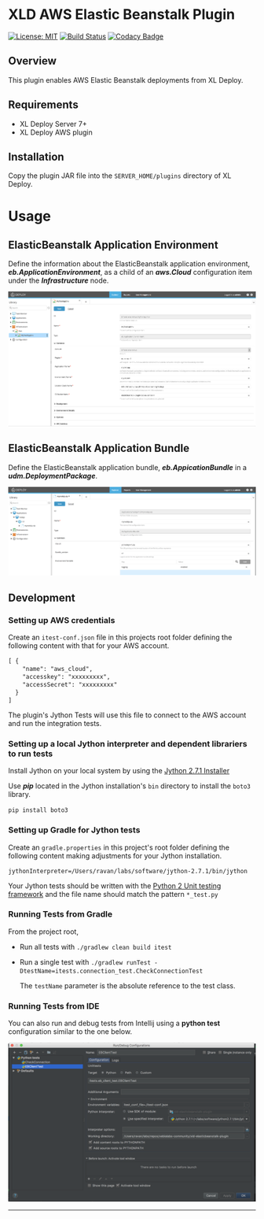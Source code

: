 # XLD AWS Elastic Beanstalk Plugin

[![License: MIT](https://img.shields.io/badge/License-MIT-yellow.svg)](https://opensource.org/licenses/MIT)
[![Build Status](https://travis-ci.org/xebialabs-community/xld-elasticbeanstalk-plugin.svg?branch=master)](https://travis-ci.org/xebialabs-community/xld-elasticbeanstalk-plugin)
[![Codacy Badge](https://api.codacy.com/project/badge/Grade/a633f54423d74ba3918eca421dad7d3c)](https://www.codacy.com/app/ravan/xld-elasticbeanstalk-plugin?utm_source=github.com&amp;utm_medium=referral&amp;utm_content=xebialabs-community/xld-elasticbeanstalk-plugin&amp;utm_campaign=Badge_Grade)

## Overview
This plugin enables AWS Elastic Beanstalk deployments from XL Deploy.

## Requirements ##

* XL Deploy Server 7+
* XL Deploy AWS plugin

## Installation

Copy the plugin JAR file into the `SERVER_HOME/plugins` directory of XL Deploy.

# Usage

## ElasticBeanstalk Application Environment

Define the information about the ElasticBeanstalk application environment,  ___eb.ApplicationEnvironment___, as a child of an ___aws.Cloud___ configuration item under the ___Infrastructure___ node.

![ElasticBeanstalkApplicationEnvironmentConfigurationItem](images/infra.png)

## ElasticBeanstalk Application Bundle

Define the ElasticBeanstalk application bundle, ___eb.AppicationBundle___ in a ___udm.DeploymentPackage___.

![ElasticBeanstalkApplicationBundleConfigurationItem](images/deployable.png)

## Development ##

### Setting up AWS credentials ###

Create an `itest-conf.json` file in this projects root folder defining the following content with that for your AWS account.

```
[ {
    "name": "aws_cloud",
    "accesskey": "xxxxxxxxx",
    "accessSecret": "xxxxxxxxx"
  }
]

```

The plugin's Jython Tests will use this file to connect to the AWS account and run the integration tests.

### Setting up a local Jython interpreter and dependent librariers to run tests ###

Install Jython on your local system by using the [Jython 2.7.1 Installer](http://central.maven.org/maven2/org/python/jython-installer/2.7.1/jython-installer-2.7.1.jar)

Use ___pip___ located in the Jython installation's `bin` directory to install the `boto3` library.

`pip install boto3`

### Setting up Gradle for Jython tests ###

Create an `gradle.properties` in this project's root folder defining the following content making adjustments for your Jython installation.

```
jythonInterpreter=/Users/ravan/labs/software/jython-2.7.1/bin/jython
```

Your Jython tests should be written with the [Python 2 Unit testing framework](https://docs.python.org/2/library/unittest.html) and the file name should match the pattern `*_test.py`

### Running Tests from Gradle ###

From the project root, 

* Run all tests with `./gradlew clean build itest` 

* Run a single test with `./gradlew runTest -DtestName=itests.connection_test.CheckConnectionTest`

	The `testName` parameter is the absolute reference to the test class.
	
### Running Tests from IDE ###

You can also run and debug tests from Intellij using a __python test__ configuration similar to the one below.

![IntellijTest](images/intellij.png)
	

---

